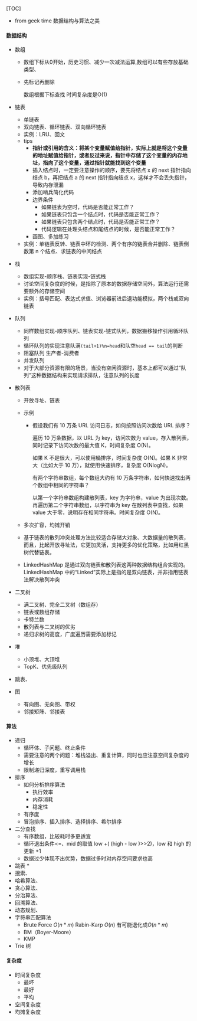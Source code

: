 [TOC]



* from geek time 数据结构与算法之美

#### 数据结构

* 数组

  * 数组下标从0开始，历史习惯、减少一次减法运算,数组可以有些存放基础类型、

  * 先标记再删除

    数组根据下标查找 时间复杂度是O(1)

* 链表

  * 单链表
  * 双向链表、循环链表、双向循环链表
  * 实例：LRU、回文
  * tips
    * **指针或引用的含义：将某个变量赋值给指针，实际上就是将这个变量的地址赋值给指针，或者反过来说，指针中存储了这个变量的内存地址，指向了这个变量，通过指针就能找到这个变量**
    * 插入结点时，一定要注意操作的顺序，要先将结点 x 的 next 指针指向结点 b，再把结点 a 的 next 指针指向结点 x，这样才不会丢失指针，导致内存泄漏
    * 添加哨兵简化代码
    * 边界条件
      * 如果链表为空时，代码是否能正常工作？
      * 如果链表只包含一个结点时，代码是否能正常工作？
      * 如果链表只包含两个结点时，代码是否能正常工作？
      * 代码逻辑在处理头结点和尾结点的时候，是否能正常工作？
    * 画图、多加练习
  * 实例：单链表反转、链表中环的检测、两个有序的链表合并删除、链表倒数第 n 个结点、求链表的中间结点

* 栈

  * 数组实现-顺序栈、链表实现-链式栈
  * 讨论空间复杂度的时候，是指除了原本的数据存储空间外，算法运行还需要额外的存储空间
  * 实例：括号匹配、表达式求值、浏览器前进后退功能模拟，两个栈或双向链表

* 队列

  * 同样数组实现-顺序队列、链表实现-链式队列，数据搬移操作引用循环队列
  * 循环队列的实现注意队满`(tail+1)%n=head`和队空`head == tail`的判断
  * 阻塞队列 生产者-消费者
  * 并发队列
  * 对于大部分资源有限的场景，当没有空闲资源时，基本上都可以通过“队列”这种数据结构来实现请求排队，注意队列的长度

* 散列表

  * 开放寻址、链表

  * 示例

    * 假设我们有 10 万条 URL 访问日志，如何按照访问次数给 URL 排序？

      遍历 10 万条数据，以 URL 为 key，访问次数为 value，存入散列表，同时记录下访问次数的最大值 K，时间复杂度 O(N)。

      如果 K 不是很大，可以使用桶排序，时间复杂度 O(N)。如果 K 非常大（比如大于 10 万），就使用快速排序，复杂度 O(NlogN)。

      有两个字符串数组，每个数组大约有 10 万条字符串，如何快速找出两个数组中相同的字符串？

      以第一个字符串数组构建散列表，key 为字符串，value 为出现次数。再遍历第二个字符串数组，以字符串为 key 在散列表中查找，如果 value 大于零，说明存在相同字符串。时间复杂度 O(N)。

  * 多次扩容，均摊开销

  * 基于链表的散列冲突处理方法比较适合存储大对象、大数据量的散列表，而且，比起开放寻址法，它更加灵活，支持更多的优化策略，比如用红黑树代替链表。

  * LinkedHashMap 是通过双向链表和散列表这两种数据结构组合实现的。LinkedHashMap 中的“Linked”实际上是指的是双向链表，并非指用链表法解决散列冲突

* 二叉树

  * 满二叉树、完全二叉树（数组存）
  * 链表或数组存储
  * 卡特兰数
  * 散列表与二叉树的优劣
  * 递归求树的高度，广度遍历需要添加标记

* 堆

  * 小顶堆、大顶堆
  * TopK、优先级队列

* 跳表、

* 图

  * 有向图、无向图、带权
  * 邻接矩阵、邻接表


#### 算法

* 递归
  * 循环体、子问题、终止条件
  * 需要注意的两个问题：堆栈溢出、重复计算，同时也应注意空间复杂度的增长
  * 限制递归深度，重写调用栈
* 排序
  * 如何分析排序算法
    * 执行效率
    * 内存消耗
    * 稳定性
  * 有序度
  * 冒泡排序、插入排序、选择排序、希尔排序
* 二分查找
  * 有序数组，比较耗时多更适宜
  * 循环退出条件<=、mid 的取值 low +( (high - low )>>2)，low 和 high 的更新 +1
  * 数据过少体现不出优势，数据过多时对内存空间要求也高
* 跳表
  * 
* 搜索、
* 哈希算法、
* 贪心算法、
* 分治算法、
* 回溯算法、
* 动态规划、
* 字符串匹配算法
  * Brute Force $O(n*m)$ Rabin-Karp $O(n)$ 有可能退化成$O(n*m)$ 
  * BM（Boyer-Moore）
  * KMP
* Trie 树

#### 复杂度

* 时间复杂度
  * 最坏
  * 最好
  * 平均
* 空间复杂度
* 均摊复杂度


